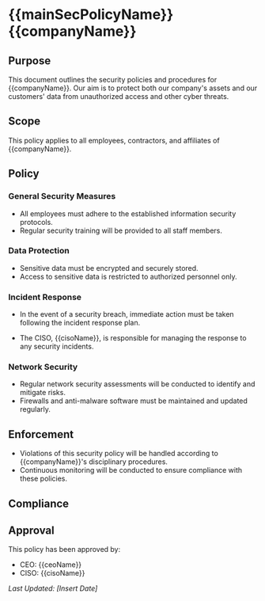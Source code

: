 # {{mainSecPolicyName}} {{companyName}}

## Purpose

This document outlines the security policies and procedures for {{companyName}}. Our aim is to protect both our company's assets and our customers' data from unauthorized access and other cyber threats.

## Scope

This policy applies to all employees, contractors, and affiliates of {{companyName}}.

## Policy

### General Security Measures

- All employees must adhere to the established information security protocols.
- Regular security training will be provided to all staff members.

### Data Protection

- Sensitive data must be encrypted and securely stored.
- Access to sensitive data is restricted to authorized personnel only.

### Incident Response

- In the event of a security breach, immediate action must be taken following the incident response plan.
<!-- compliance: NIST ID.AM-6 -->
- The CISO, {{cisoName}}, is responsible for managing the response to any security incidents.
<!-- /compliance: NIST ID.AM-6 -->

### Network Security

- Regular network security assessments will be conducted to identify and mitigate risks.
- Firewalls and anti-malware software must be maintained and updated regularly.

## Enforcement

- Violations of this security policy will be handled according to {{companyName}}'s disciplinary procedures.
- Continuous monitoring will be conducted to ensure compliance with these policies.

## Compliance


## Approval

This policy has been approved by:

- CEO: {{ceoName}}
- CISO: {{cisoName}}

_Last Updated: [Insert Date]_
